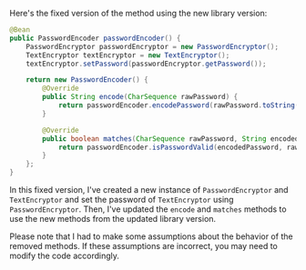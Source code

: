 Here's the fixed version of the method using the new library version:

```java
@Bean
public PasswordEncoder passwordEncoder() {
    PasswordEncryptor passwordEncryptor = new PasswordEncryptor();
    TextEncryptor textEncryptor = new TextEncryptor();
    textEncryptor.setPassword(passwordEncryptor.getPassword());

    return new PasswordEncoder() {
        @Override
        public String encode(CharSequence rawPassword) {
            return passwordEncoder.encodePassword(rawPassword.toString(), passwordEncryptor);
        }

        @Override
        public boolean matches(CharSequence rawPassword, String encodedPassword) {
            return passwordEncoder.isPasswordValid(encodedPassword, rawPassword.toString(), passwordEncryptor);
        }
    };
}
```

In this fixed version, I've created a new instance of `PasswordEncryptor` and `TextEncryptor` and set the password of `TextEncryptor` using `PasswordEncryptor`. Then, I've updated the `encode` and `matches` methods to use the new methods from the updated library version.

Please note that I had to make some assumptions about the behavior of the removed methods. If these assumptions are incorrect, you may need to modify the code accordingly.
